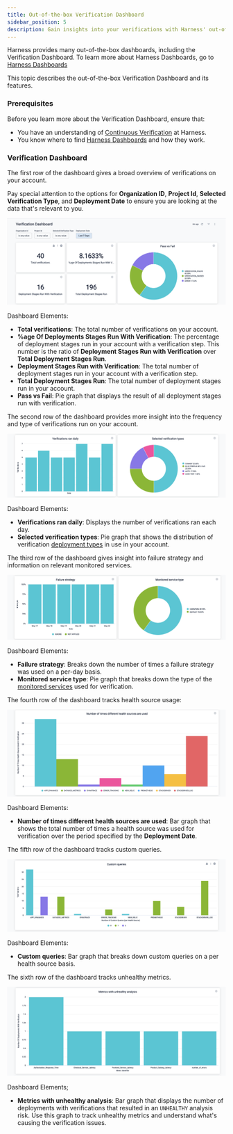 ```yaml
---
title: Out-of-the-box Verification Dashboard
sidebar_position: 5
description: Gain insights into your verifications with Harness' out-of-the-box Verification Dashboard. 
---
```


Harness provides many out-of-the-box dashboards, including the Verification Dashboard. To learn more about Harness Dashboards, go to [Harness Dashboards](/docs/platform/dashboards/dashboards-overview.md)

This topic describes the out-of-the-box Verification Dashboard and its features. 

### Prerequisites

Before you learn more about the Verification Dashboard, ensure that:

- You have an understanding of [Continuous Verification](/docs/continuous-delivery/verify/verify-deployments-with-the-verify-step) at Harness.
- You know where to find [Harness Dashboards](/docs/platform/dashboards/dashboards-overview.md) and how they work. 

### Verification Dashboard

The first row of the dashboard gives a broad overview of verifications on your account.

Pay special attention to the options for **Organization ID**, **Project Id**, **Selected Verification Type**, and **Deployment Date** to ensure you are looking at the data that's relevant to you.

![](./static/verification_dashboard_1.png)

Dashboard Elements:
- **Total verifications**: The total number of verifications on your account.
- **%age Of Deployments Stages Run With Verification**: The percentage of deployment stages run in your account with a verification step. This number is the ratio of **Deployment Stages Run with Verification** over **Total Deployment Stages Run**.
- **Deployment Stages Run with Verification**: The total number of deployment stages run in your account with a verification step. 
- **Total Deployment Stages Run**: The total number of deployment stages run in your account. 
- **Pass vs Fail**: Pie graph that displays the result of all deployment stages run with verification.

The second row of the dashboard provides more insight into the frequency and type of verifications run on your account.

![](./static/verification_dashboard_2.png)

Dashboard Elements:
- **Verifications ran daily**: Displays the number of verifications ran each day.
- **Selected verification types**: Pie graph that shows the distribution of verification [deployment types](/docs/continuous-delivery/verify/verify-deployments-with-the-verify-step#deployment-strategies-for-cv) in use in your account.

The third row of the dashboard gives insight into failure strategy and information on relevant monitored services. 

![](./static/verification_dashboard_3.png)

Dashboard Elements:
- **Failure strategy**: Breaks down the number of times a failure strategy was used on a per-day basis. 
- **Monitored service type**: Pie graph that breaks down the type of the [monitored services](/docs/platform/monitored-service/) used for verification. 

The fourth row of the dashboard tracks health source usage:

![](./static/verification_dashboard_4.png)

Dashboard Elements:
- **Number of times different health sources are used**: Bar graph that shows the total number of times a health source was used for verification over the period specified by the **Deployment Date**.

The fifth row of the dashboard tracks custom queries. 

![](./static/verification_dashboard_5.png)

Dashboard Elements:
- **Custom queries**: Bar graph that breaks down custom queries on a per health source basis. 

The sixth row of the dashboard tracks unhealthy metrics.

![](./static/verification_dashboard_6.png)

Dashboard Elements;
- **Metrics with unhealthy analysis**: Bar graph that displays the number of deployments with verifications that resulted in an `UNHEALTHY` analysis risk. Use this graph to track unhealthy metrics and understand what's causing the verification issues.  